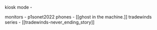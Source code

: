 
kiosk mode -

monitors - p1sonet2022
phones - [[ghost in the machine.]]
tradewinds series - [[tradewinds-never_ending_story]]